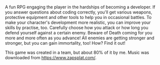 A fun RPG engaging the player in the hardships of becoming a developer. If you answer questions about coding correctly, you'll get various weapons, protective equipment and other tools to help you in occasional battles. To make your character's development more realistic, you can improve your skills by practise, too. Carefully choose how you attack or how long you defend yourself against a certain enemy. Beware of Death coming for you more and more often as you advance! All enemies are getting stronger and stronger, but you can gain immortality, too! How? Find it out!

This game was created in a team, but about 80% of it by me. Music was downloaded from https://www.zapsplat.com/.
